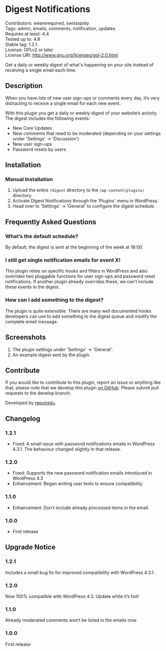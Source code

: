 # Digest Notifications #
Contributors:      wearerequired, swissspidy  
Tags:              admin, emails, comments, notification, updates  
Requires at least: 4.4  
Tested up to:      4.8  
Stable tag:        1.2.1  
License:           GPLv2 or later  
License URI:       http://www.gnu.org/licenses/gpl-2.0.html  

Get a daily or weekly digest of what's happening on your site instead of receiving a single email each time.

## Description ##

When you have lots of new user sign-ups or comments every day, it’s very distracting to receive a single email for each new event.

With this plugin you get a daily or weekly digest of your website’s activity. The digest includes the following events:

* New Core Updates
* New comments that need to be moderated (depending on your settings under 'Settings' -> 'Discussion')
* New user sign-ups
* Password resets by users

## Installation ##

### Manual Installation ###

1. Upload the entire `/digest` directory to the `/wp-content/plugins/` directory.
2. Activate Digest Notifications through the 'Plugins' menu in WordPress.
3. Head over to 'Settings' -> 'General' to configure the digest schedule.

## Frequently Asked Questions ##

### What’s the default schedule? ###

By default, the digest is sent at the beginning of the week at 18:00.

### I still get single notification emails for event X! ###

This plugin relies on specific hooks and filters in WordPress and also overrides two pluggable functions for user sign-ups and password reset notifications. If another plugin already overrides these, we can’t include these events in the digest.

### How can I add something to the digest? ###

The plugin is quite extensible. There are many well documented hooks developers can use to add something to the digest queue and modify the complete email message.

## Screenshots ##

1. The plugin settings under 'Settings' -> 'General'.
2. An example digest sent by the plugin.

## Contribute ##

If you would like to contribute to this plugin, report an issue or anything like that, please note that we develop this plugin [on GitHub](https://github.com/wearerequired/digest). Please submit pull requests to the develop branch.

Developed by [required+](http://required.ch/).

## Changelog ##

### 1.2.1 ###
* Fixed: A small issue with password notifications emails in WordPress 4.3.1. The behaviour changed slightly in that release.

### 1.2.0 ###
* Fixed: Supports the new password notification emails introduced in WordPress 4.3
* Enhancement: Began writing user tests to ensure compatibility.

### 1.1.0 ###
* Enhancement: Don’t include already processed items in the email.

### 1.0.0 ###
* First release

## Upgrade Notice ##

### 1.2.1 ###
Includes a small bug fix for improved compatibility with WordPress 4.3.1.

### 1.2.0 ###
Now 100% compatible with WordPress 4.3. Update while it’s hot!

### 1.1.0 ###
Already moderated comments won’t be listed in the emails now.

### 1.0.0 ###
First release
